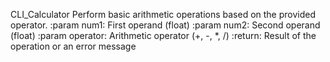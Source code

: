 CLI_Calculator
Perform basic arithmetic operations based on the provided operator.
    :param num1: First operand (float)
    :param num2: Second operand (float)
    :param operator: Arithmetic operator (+, -, *, /)
    :return: Result of the operation or an error message
